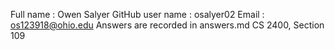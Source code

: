 Full name : Owen Salyer
GitHub user name : osalyer02
Email : os123918@ohio.edu
Answers are recorded in answers.md
CS 2400, Section 109
